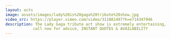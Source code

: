```yaml
---
layout: acts
image: assets/images/lady%20is%20gaga%20tribute%20show.jpg
video_src: https://player.vimeo.com/video/311881497?h=e714347946
description: The Lady Gaga tribute act show is extremely entertaining, flamboyant costumes, acoustic piano and fantastic vocals, all pay respect to the World wide star. Without a doubt the Lady Gaga tribute act show is what everyone is looking for to fill their venues. the LADY is GAGA is a fully self-contained show, up to one hour long and is available with or without dancers.Lady Gaga tribute act Monique Mitchell has been in the music industry for the past 12 years. During that time she gained all her performing experience being a part of numerous live show bands, fulfilling contracts on the Mediterranean and Indian oceans as well as in the Middle East and Asia.In 2000 Lady Gaga tribute act Monique was signed to Universal Music SA as part of a sexy all girl band NAUGHTY, and appeared  in Cape Town to an audience of 10,000 along side recording artiste, Shaggy.the Lady is Gaga tribute show has toured in the us, Australia, the Seychelles, the United Arab Emirates and other countries in the Gulf and of course, South Africa. Lady Gaga tribute act Monique has been based in the UK since 2005. <hr>
            call now for advice, INSTANT QUOTES & AVAILABILITY
---
```


